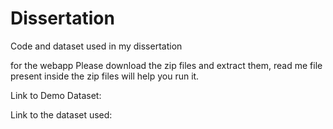 # Dissertation
Code and dataset used in my dissertation

for the webapp Please download the zip files and extract them, read me file present inside the zip files will help you run it.

Link to Demo Dataset: 

Link to the dataset used:
